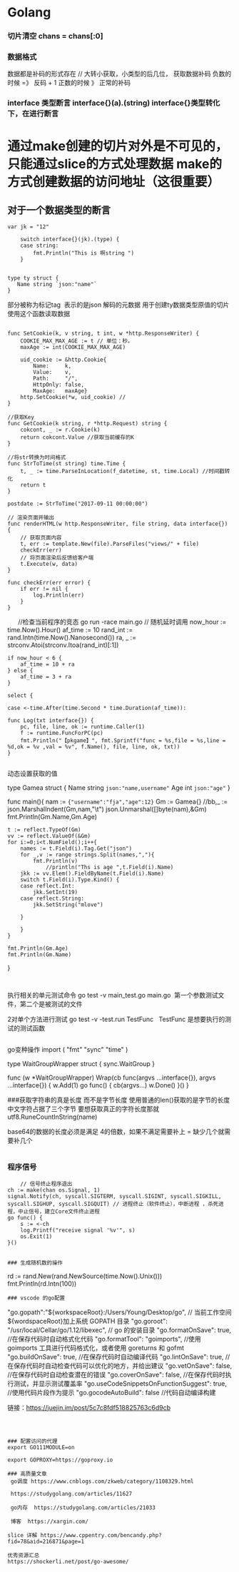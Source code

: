 # Golang
### 切片清空  	chans = chans[:0]
### 数据格式
数据都是补码的形式存在
// 大转小获取，小类型的后几位， 获取数据补码 负数的时候 =》 反码 + 1 正数的时候 》 正常的补码
### interface 类型断言 interface{}(a).(string) interface{}类型转化下，在进行断言
# 通过make创建的切片对外是不可见的，只能通过slice的方式处理数据 make的方式创建数据的访问地址（这很重要）

## 对于一个数据类型的断言
```
var jk = "12"

	switch interface{}(jk).(type) {
	case string:
		fmt.Println("This is 啊string ")
	}


type ty struct {
   Name string `json:"name"`
}
```
部分被称为标记tag  表示的是json 解码的元数据 用于创建ty数据类型原值的切片 使用这个函数读取数据
```

```


	func SetCookie(k, v string, t int, w *http.ResponseWriter) {
		COOKIE_MAX_MAX_AGE := t // 单位：秒。
		maxAge := int(COOKIE_MAX_MAX_AGE)

		uid_cookie := &http.Cookie{
			Name:     k,
			Value:    v,
			Path:     "/",
			HttpOnly: false,
			MaxAge:   maxAge}
		http.SetCookie(*w, uid_cookie) //
	}

	//获取Key
	func GetCookie(k string, r *http.Request) string {
		cokcont, _ := r.Cookie(k)
		return cokcont.Value //获取当前缓存的K
	}
	
	//将str转换为时间格式
	func StrToTime(st string) time.Time {
		t, _ := time.ParseInLocation(f_datetime, st, time.Local) //时间戳转化
		return t
	}
	
	postdate := StrToTime("2017-09-11 00:00:00")
	
	// 渲染页面并输出
	func renderHTML(w http.ResponseWriter, file string, data interface{}) {
		// 获取页面内容
		t, err := template.New(file).ParseFiles("views/" + file)
		checkErr(err)
		// 将页面渲染后反馈给客户端
		t.Execute(w, data)
	}
	
	func checkErr(err error) {
		if err != nil {
			log.Println(err)
		}
	}
       //检查当前程序的竞态
       go run -race  main.go
	// 随机延时调用
	now_hour := time.Now().Hour()
	af_time := 10
	rand_int := rand.Intn(time.Now().Nanosecond())
	ra, _ := strconv.Atoi(strconv.Itoa(rand_int)[:1])

	if now_hour < 6 {
		af_time = 10 + ra
	} else {
		af_time = 3 + ra
	}

	select {

	case <-time.After(time.Second * time.Duration(af_time)):
	
	func Log(txt interface{}) {
		pc, file, line, ok := runtime.Caller(1)
		f := runtime.FuncForPC(pc)
		fmt.Println("【pkgame】", fmt.Sprintf("func = %s,file = %s,line = %d,ok = %v ,val = %v", f.Name(), file, line, ok, txt))
	}

	
```

```
动态设置获取的值

type Gamea struct {
	Name string `json:"name,username"`
	Age int `json:"age"`
}

func main(){
	nam := `{"username":"fja","age":12}`
	Gm := Gamea{}
	//bb,_ := json.MarshalIndent(Gm,nam,"\t")
	json.Unmarshal([]byte(nam),&Gm)
	fmt.Println(Gm.Name,Gm.Age)

	t := reflect.TypeOf(Gm)
    vv := reflect.ValueOf(&Gm)
	for i:=0;i<t.NumField();i++{
		names := t.Field(i).Tag.Get("json")
		for _,v := range strings.Split(names,","){
			fmt.Println(v)
				//println("Ths is age ",t.Field(i).Name)
		jkk := vv.Elem().FieldByName(t.Field(i).Name)
		switch t.Field(i).Type.Kind() {
		case reflect.Int:
			jkk.SetInt(19)
		case reflect.String:
			jkk.SetString("mlove")

		}

		}
	}

	fmt.Println(Gm.Age)
	fmt.Println(Gm.Name)
}

```


```
执行相关的单元测试命令
go test -v main_test.go main.go  第一个参数测试文件，第二个是被测试的文件

2对单个方法进行测试
go test -v -test.run TestFunc   TestFunc 是想要执行的测试的测试函数

```

```
go变种操作
import (
    "fmt"
    "sync"
    "time"
)

type WaitGroupWrapper struct {
    sync.WaitGroup
}

func (w *WaitGroupWrapper) Wrap(cb func(argvs ...interface{}), argvs ...interface{}) {
    w.Add(1)
    go func() {
        cb(argvs...)
        w.Done()
    }()
}

###获取字符串的真是长度 而不是字节长度
使用普通的len()获取的是字节的长度 中文字符占据了三个字节 要想获取真正的字符长度那就
utf8.RuneCountInString(name)

base64的数据的长度必须是满足 4的倍数，如果不满足需要补上 = 缺少几个就需要补几个

```
```
### 程序信号
		// 信号终止程序退出
	ch := make(chan os.Signal, 1)
	signal.Notify(ch, syscall.SIGTERM, syscall.SIGINT, syscall.SIGKILL, syscall.SIGHUP, syscall.SIGQUIT) // 进程终止（软件终止），中断进程 ，杀死进程，中止信号，建立Core文件终止进程
	go func() {
		s := <-ch
		log.Printf("receive signal '%v'", s)
		os.Exit(1)
	}()

```

### 生成随机数的操作
```	
rd := rand.New(rand.NewSource(time.Now().Unix()))
fmt.Println(rd.Intn(100))
```	
### vscode 的go配置
```
"go.gopath":"${workspaceRoot}:/Users/Young/Desktop/go", // 当前工作空间${wordspaceRoot}加上系统 GOPATH 目录
"go.goroot": "/usr/local/Cellar/go/1.12/libexec", // go 的安装目录
"go.formatOnSave": true, //在保存代码时自动格式化代码
"go.formatTool": "goimports", //使用 goimports 工具进行代码格式化，或者使用 goreturns 和 gofmt
"go.buildOnSave": true, //在保存代码时自动编译代码
"go.lintOnSave": true, //在保存代码时自动检查代码可以优化的地方，并给出建议
"go.vetOnSave": false, //在保存代码时自动检查潜在的错误
"go.coverOnSave": false, //在保存代码时执行测试，并显示测试覆盖率
"go.useCodeSnippetsOnFunctionSuggest": true, //使用代码片段作为提示
"go.gocodeAutoBuild": false //代码自动编译构建

链接：https://juejin.im/post/5c7c8fdf518825763c6d9cb
```



### 配置访问的代理
export GO111MODULE=on

export GOPROXY=https://goproxy.io

### 高质量文章
 go调度 https://www.cnblogs.com/zkweb/category/1108329.html
 
 https://studygolang.com/articles/11627
 
 go内存  https://studygolang.com/articles/21033
 
 博客  https://xargin.com/

slice 详解 https://www.cppentry.com/bencandy.php?fid=78&aid=216871&page=1

优秀资源汇总
https://shockerli.net/post/go-awesome/


